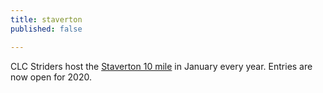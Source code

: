 ```yaml
---
title: staverton
published: false

---
```


CLC Striders host the [Staverton 10 mile](/staverton-10) in January every year. Entries are now open for 2020.
